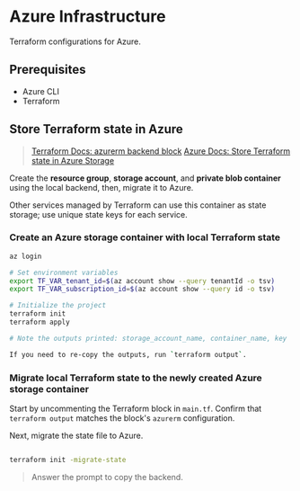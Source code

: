 # Azure Infrastructure

Terraform configurations for Azure.

## Prerequisites

- Azure CLI
- Terraform

## Store Terraform state in Azure

> [Terraform Docs: azurerm backend block](https://developer.hashicorp.com/terraform/language/backend/azurerm)
> [Azure Docs: Store Terraform state in Azure Storage](https://learn.microsoft.com/en-us/azure/developer/terraform/store-state-in-azure-storage?tabs=azure-cli)

Create the **resource group**, **storage account**, and **private blob container** using the local backend, then, migrate it to Azure.

Other services managed by Terraform can use this container as state storage; use unique state keys for each service.

### Create an Azure storage container with local Terraform state

```bash
az login

# Set environment variables
export TF_VAR_tenant_id=$(az account show --query tenantId -o tsv)
export TF_VAR_subscription_id=$(az account show --query id -o tsv)

# Initialize the project
terraform init
terraform apply

# Note the outputs printed: storage_account_name, container_name, key

If you need to re-copy the outputs, run `terraform output`.
```

### Migrate local Terraform state to the newly created Azure storage container

Start by uncommenting the Terraform block in `main.tf`. Confirm that `terraform output` matches the block's `azurerm` configuration.

Next, migrate the state file to Azure.

```bash

terraform init -migrate-state
```

> Answer the prompt to copy the backend.

